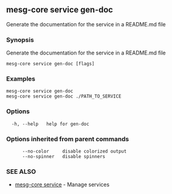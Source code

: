 ## mesg-core service gen-doc

Generate the documentation for the service in a README.md file

### Synopsis

Generate the documentation for the service in a README.md file

```
mesg-core service gen-doc [flags]
```

### Examples

```
mesg-core service gen-doc
mesg-core service gen-doc ./PATH_TO_SERVICE
```

### Options

```
  -h, --help   help for gen-doc
```

### Options inherited from parent commands

```
      --no-color     disable colorized output
      --no-spinner   disable spinners
```

### SEE ALSO

* [mesg-core service](mesg-core_service.md)	 - Manage services


